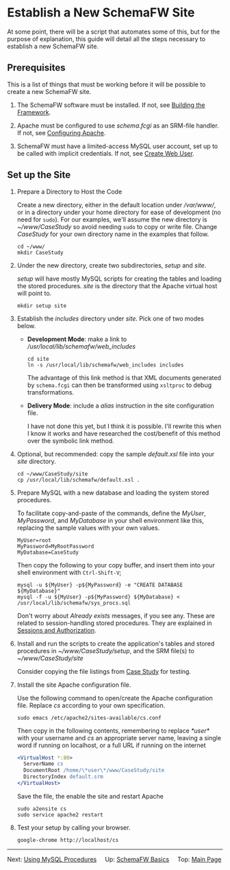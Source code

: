 # Establish a New SchemaFW Site

At some point, there will be a script that automates some of this, but for the
purpose of explanation, this guide will detail all the steps necessary to establish
a new SchemaFW site.

## Prerequisites

This is a list of things that must be working before it will be possible
to create a new SchemaFW site.

1. The SchemaFW software must be installed.  If not, see
   [Building the Framework](BuildingTheFramework.md).

2. Apache must be configured to use _schema.fcgi_ as an SRM-file handler.
   If not, see [Configuring Apache](ConfiguringApache.md).

3. SchemaFW must have a limited-access MySQL user account, set up to be
   called with implicit credentials.  If not, see
   [Create Web User](CreateWebUser.md).

## Set up the Site

1. Prepare a Directory to Host the Code
   
   Create a new directory, either in the default location under _/var/www/_,
   or in a directory under your home directory for ease of development
   (no need for `sudo`).  For our examples, we'll assume the new directory
   is _~/www/CaseStudy_ so avoid needing `sudo` to copy or write file.
   Change _CaseStudy_ for your own directory name in the examples that follow.

   ~~~
   cd ~/www/
   mkdir CaseStudy
   ~~~
   

2. Under the new directory, create two subdirectories, _setup_ and _site_.
   
   _setup_ will have mostly MySQL scripts for creating the tables and loading
   the stored procedures.  _site_ is the directory that the Apache virtual
   host will point to.

   ~~~
   mkdir setup site
   ~~~

3. Establish the _includes_ directory under _site_.  Pick one of two modes below.

   - **Development Mode**: make a link to _/usr/local/lib/schemafw/web_includes_

     ~~~
     cd site
     ln -s /usr/local/lib/schemafw/web_includes includes
     ~~~

     The advantage of this link method is that XML documents generated by
     `schema.fcgi` can then be transformed using `xsltproc` to debug
     transformations.

   - **Delivery Mode**: include a _alias_ instruction in the site configuration
     file.
     
     I have not done this yet, but I think it is possible.  I'll rewrite this
     when I know it works and have researched the cost/benefit of this method
     over the symbolic link method.

4. Optional, but recommended: copy the sample _default.xsl_ file into your
   _site_ directory.

   ~~~
   cd ~/www/CaseStudy/site
   cp /usr/local/lib/schemafw/default.xsl .
   ~~~

5. Prepare MySQL with a new database and loading the system stored procedures.
   
   To facilitate copy-and-paste of the commands, define the _MyUser_, _MyPassword_,
   and _MyDatabase_ in your shell environment like this, replacing the sample
   values with your own values.

   ~~~
   MyUser=root
   MyPassword=MyRootPassword
   MyDatabase=CaseStudy
   ~~~

   Then copy the following to your copy buffer, and insert them into your shell
   environment with `Ctrl-Shift-V`;

   ~~~
   mysql -u ${MyUser} -p${MyPassword} -e "CREATE DATABASE ${MyDatabase}"
   mysql -f -u ${MyUser} -p${MyPassword} ${MyDatabase} < /usr/local/lib/schemafw/sys_procs.sql
   ~~~

   Don't worry about _Already exists_ messages, if you see any.  These are related
   to session-handling stored procedures.  They are explained in
   [Sessions and Authorization](SessionsAndAuthorization.md).

6. Install and run the scripts to create the application's tables and stored
   procedures in _~/www/CaseStudy/setup_, and the SRM file(s) to
   _~/www/CaseStudy/site_
   
   Consider copying the file listings from [Case Study](LCRUDInteractions.md)
   for testing.

7. Install the site Apache configuration file.

   Use the following command to open/create the Apache configuration file.  Replace
   _cs_ according to your own specification.

   ~~~
   sudo emacs /etc/apache2/sites-available/cs.conf
   ~~~

   Then copy in the following contents, remembering to replace _\*user\*_ with
   your username and _cs_ an appropriate server name, leaving a single word
   if running on localhost, or a full URL if running on the internet

   ~~~apache
   <VirtualHost *:80> 
     ServerName cs
     DocumentRoot /home/\*user\*/www/CaseStudy/site
     DirectoryIndex default.srm
   </VirtualHost>
   ~~~

   Save the file, the enable the site and restart Apache

   ~~~
   sudo a2ensite cs
   sudo service apache2 restart
   ~~~

8. Test your setup by calling your browser.

   ~~~
   google-chrome http://localhost/cs
   ~~~

--------------------------------------------------------------------------------

Next: [Using MySQL Procedures](UsingMySQLProcedures.md)
&nbsp;
&nbsp;
Up: [SchemaFW Basics](SchemaFWBasics.md)
&nbsp;
&nbsp;
Top: [Main Page](UserGuide.md)


